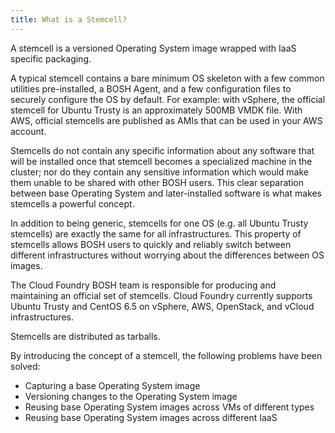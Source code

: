 ```yaml
---
title: What is a Stemcell?
---
```


A stemcell is a versioned Operating System image wrapped with IaaS specific packaging.

A typical stemcell contains a bare minimum OS skeleton with a few common utilities pre-installed, a BOSH Agent, and a few configuration files to securely configure the OS by default. For example: with vSphere, the official stemcell for Ubuntu Trusty is an approximately 500MB VMDK file. With AWS, official stemcells are published as AMIs that can be used in your AWS account.

Stemcells do not contain any specific information about any software that will be installed once that stemcell becomes a specialized machine in the cluster; nor do they contain any sensitive information which would make them unable to be shared with other BOSH users. This clear separation between base Operating System and later-installed software is what makes stemcells a powerful concept.

In addition to being generic, stemcells for one OS (e.g. all Ubuntu Trusty stemcells) are exactly the same for all infrastructures. This property of stemcells allows BOSH users to quickly and reliably switch between different infrastructures without worrying about the differences between OS images.

The Cloud Foundry BOSH team is responsible for producing and maintaining an official set of stemcells. Cloud Foundry currently supports Ubuntu Trusty and CentOS 6.5 on vSphere, AWS, OpenStack, and vCloud infrastructures.

Stemcells are distributed as tarballs.

By introducing the concept of a stemcell, the following problems have been solved:

- Capturing a base Operating System image
- Versioning changes to the Operating System image
- Reusing base Operating System images across VMs of different types
- Reusing base Operating System images across different IaaS
